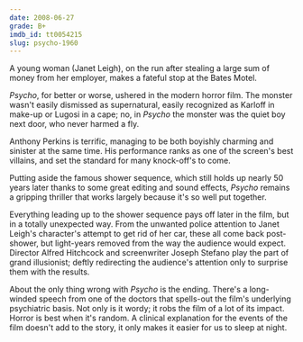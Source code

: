 ```yaml
---
date: 2008-06-27
grade: B+
imdb_id: tt0054215
slug: psycho-1960
---
```


A young woman (Janet Leigh), on the run after stealing a large sum of money from her employer, makes a fateful stop at the Bates Motel.

_Psycho_, for better or worse, ushered in the modern horror film. The monster wasn't easily dismissed as supernatural, easily recognized as Karloff in make-up or Lugosi in a cape; no, in _Psycho_ the monster was the quiet boy next door, who never harmed a fly.

Anthony Perkins is terrific, managing to be both boyishly charming and sinister at the same time. His performance ranks as one of the screen's best villains, and set the standard for many knock-off's to come.

Putting aside the famous shower sequence, which still holds up nearly 50 years later thanks to some great editing and sound effects, _Psycho_ remains a gripping thriller that works largely because it's so well put together.

Everything leading up to the shower sequence pays off later in the film, but in a totally unexpected way. From the unwanted police attention to Janet Leigh's character's attempt to get rid of her car, these all come back post-shower, but light-years removed from the way the audience would expect. Director Alfred Hitchcock and screenwriter Joseph Stefano play the part of grand illusionist; deftly redirecting the audience's attention only to surprise them with the results.

About the only thing wrong with _Psycho_ is the ending. There's a long-winded speech from one of the doctors that spells-out the film's underlying psychiatric basis. Not only is it wordy; it robs the film of a lot of its impact. Horror is best when it's random. A clinical explanation for the events of the film doesn't add to the story, it only makes it easier for us to sleep at night.
